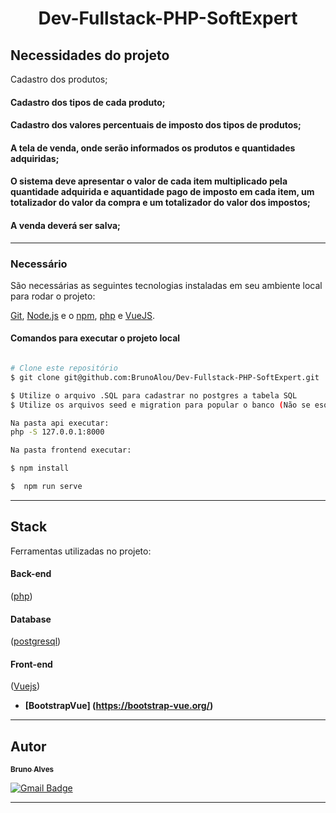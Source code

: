 <h1 align="center">
   Dev-Fullstack-PHP-SoftExpert
</h1>


## Necessidades do projeto

Cadastro dos produtos;
#### Cadastro dos tipos de cada produto;
#### Cadastro dos valores percentuais de imposto dos tipos de produtos;
#### A tela de venda, onde serão informados os produtos e quantidades adquiridas;
#### O sistema deve apresentar o valor de cada item multiplicado pela quantidade adquirida e aquantidade pago de imposto em cada item, um totalizador do valor da compra e um totalizador do valor dos impostos;
#### A venda deverá ser salva;


---

### Necessário

São necessárias as seguintes tecnologias instaladas em seu ambiente local para rodar o projeto:

[Git](https://git-scm.com), [Node.js](https://nodejs.org/en/) e o [npm](https://www.npmjs.com/), [php](https://www.php.net/) e [VueJS](https://vuejs.org/).

#### Comandos para executar o projeto local
```bash

# Clone este repositório
$ git clone git@github.com:BrunoAlou/Dev-Fullstack-PHP-SoftExpert.git

$ Utilize o arquivo .SQL para cadastrar no postgres a tabela SQL
$ Utilize os arquivos seed e migration para popular o banco (Não se esqueça de alterar os dados de database)

Na pasta api executar:
php -S 127.0.0.1:8000

Na pasta frontend executar:

$ npm install

$  npm run serve

```

---

## Stack

Ferramentas utilizadas no projeto:

#### **Back-end** 
([php](https://reactjs.org/))

#### **Database** 
([postgresql](https://www.postgresql.org/))

#### **Front-end** 
([Vuejs](https://reactjs.org/))

- **[BootstrapVue]
(https://bootstrap-vue.org/)**

---

## Autor

<a href="https://www.linkedin.com/in/brunoalou/" target=”_blank”>
 <sub><b>Bruno Alves</b></sub></a> <a href="https://www.linkedin.com/in/brunoalou/" title="LinkedIn"></a>
 <br />
 
[![Gmail Badge](https://img.shields.io/badge/-bruunieng@gmail.com-c14438?style=flat-square&logo=Gmail&logoColor=white&link=mailto:bruunieng@gmail.com)](mailto:bruunieng@gmail.com)

---
